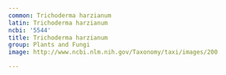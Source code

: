 ```yaml
---
common: Trichoderma harzianum
latin: Trichoderma harzianum
ncbi: '5544'
title: Trichoderma harzianum
group: Plants and Fungi
image: http://www.ncbi.nlm.nih.gov/Taxonomy/taxi/images/200

---
```


